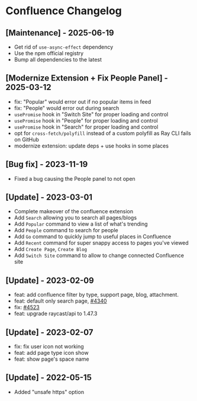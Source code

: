 # Confluence Changelog

## [Maintenance] - 2025-06-19

- Get rid of `use-async-effect` dependency
- Use the npm official registry
- Bump all dependencies to the latest

## [Modernize Extension + Fix People Panel] - 2025-03-12

- fix: "Popular" would error out if no popular items in feed
- fix: "People" would error out during search
- `usePromise` hook in "Switch Site" for proper loading and control
- `usePromise` hook in "People" for proper loading and control
- `usePromise` hook in "Search" for proper loading and control
- opt for `cross-fetch/polyfill` instead of a custom polyfill as Ray CLI fails on GitHub
- modernize extension: update deps + use hooks in some places

## [Bug fix] - 2023-11-19

- Fixed a bug causing the People panel to not open

## [Update] - 2023-03-01

- Complete makeover of the confluence extension
- Add `Search` allowing you to search all pages/blogs
- Add `Popular` command to view a list of what's trending
- Add `People` command to search for people
- Add `Go` command to quickly jump to useful places in Confluence
- Add `Recent` command for super snappy access to pages you've viewed
- Add `Create Page`, `Create Blog`
- Add `Switch Site` command to allow to change connected Confluence site

## [Update] - 2023-02-09

- feat: add confluence filter by type, support page, blog, attachment.
- feat: default only search page, [#4340](https://github.com/raycast/extensions/issues/4340)
- fix: [#4523](https://github.com/raycast/extensions/issues/4523)
- feat: upgrade raycast/api to 1.47.3

## [Update] - 2023-02-07

- fix: fix user icon not working
- feat: add page type icon show
- feat: show page's space name

## [Update] - 2022-05-15

- Added "unsafe https" option
